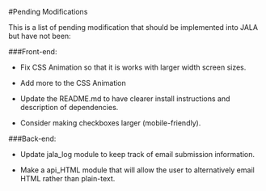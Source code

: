 #Pending Modifications

This is a list of pending modification that should be implemented
into JALA but have not been:

###Front-end:

  - Fix CSS Animation so that it is works with larger width
    screen sizes.

  - Add more to the CSS Animation

  - Update the README.md to have clearer install instructions
    and description of dependencies.

  - Consider making checkboxes larger (mobile-friendly).


###Back-end:

  - Update jala_log module to keep track of email submission
    information.

  - Make a api_HTML module that will allow the user to alternatively
    email HTML rather than plain-text.
